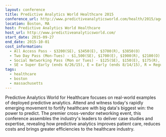 ```yaml
---
layout: conference
title: Predictive Analytics World Healthcare 2015
conference_url: http://www.predictiveanalyticsworld.com/health/2015/agenda_overview.php
location: Boston, MA
host: Predictive Analytics World Healthcare
host_url: http://www.predictiveanalyticsworld.com/
start_date: 2015-09-27
end_date: 2015-10-01
cost_information:
  - All Access Pass - $3200(SE), $3450(E), $3700(R), $3850(O)
  - Two Day Pass (Mon-Tues) - $1,500(SE), $1700(E), $1900(R), $2100(O)
  - Social Networking Pass (Mon or Tues) - $125(SE), $150(E), $175(R), $200(O)
  - SE = Super Early (ends 6/26/15), E = Early (ends 8/14/15), R = Regular (ends 9/26/15), O = Onsite
tags:
  - healthcare
  - boston
  - massachusetts
---
```


Predictive Analytics World for Healthcare focuses on real-world examples of deployed predictive analytics. Attend and witness today's rapidly emerging movement to fortify healthcare with big data's biggest win: the power to predict. The premier cross-vendor networking event, this conference assembles the industry's leaders to deliver case studies and expertise, revealing how predictive analytics improves patient care, reduces costs and brings greater efficiencies to the healthcare industry.
